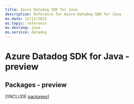 ```yaml
---
title: Azure Datadog SDK for Java
description: Reference for Azure Datadog SDK for Java
ms.date: 12/11/2023
ms.topic: reference
ms.devlang: java
ms.service: datadog
---
```

# Azure Datadog SDK for Java - preview
## Packages - preview
[!INCLUDE [packages](datadog-index.md)]